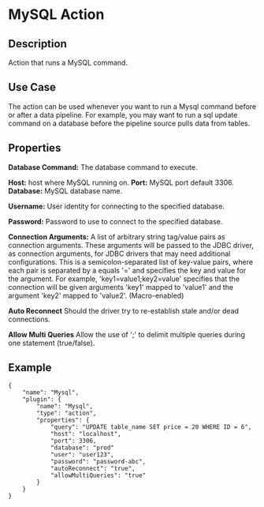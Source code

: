 # MySQL Action


Description
-----------
Action that runs a MySQL command.


Use Case
--------
The action can be used whenever you want to run a Mysql command before or after a data pipeline.
For example, you may want to run a sql update command on a database before the pipeline source pulls data from tables.


Properties
----------
**Database Command:** The database command to execute.

**Host:** host where MySQL running on.
**Port:** MySQL port default 3306.
**Database:** MySQL database name.

**Username:** User identity for connecting to the specified database.

**Password:** Password to use to connect to the specified database.

**Connection Arguments:** A list of arbitrary string tag/value pairs as connection arguments. These arguments
will be passed to the JDBC driver, as connection arguments, for JDBC drivers that may need additional configurations.
This is a semicolon-separated list of key-value pairs, where each pair is separated by a equals '=' and specifies
the key and value for the argument. For example, 'key1=value1;key2=value' specifies that the connection will be
given arguments 'key1' mapped to 'value1' and the argument 'key2' mapped to 'value2'. (Macro-enabled)

**Auto Reconnect** Should the driver try to re-establish stale and/or dead connections.

**Allow Multi Queries** Allow the use of ';' to delimit multiple queries during one statement (true/false).

Example
-------

    {
        "name": "Mysql",
        "plugin": {
            "name": "Mysql",
            "type": "action",
            "properties": {
                "query": "UPDATE table_name SET price = 20 WHERE ID = 6",
                "host": "localhost",
                "port": 3306,
                "database": "prod"
                "user": "user123",
                "password": "password-abc",
                "autoReconnect": "true",
                "allowMultiQueries": "true"
            }
        }
    }

